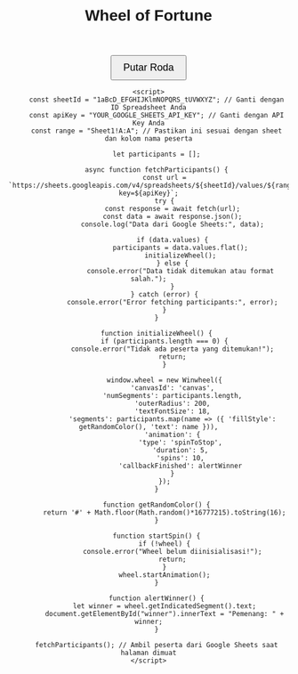 
<html lang="en">
<head>
    <meta charset="UTF-8">
    <meta name="viewport" content="width=device-width, initial-scale=1.0">
    <title>Wheel of Fortune</title>
    <script src="https://cdnjs.cloudflare.com/ajax/libs/Winwheel.js/2.7.0/Winwheel.min.js"></script>
    <script src="https://cdnjs.cloudflare.com/ajax/libs/howler/2.2.3/howler.min.js"></script>
    <style>
        body { text-align: center; font-family: Arial, sans-serif; }
        canvas { margin-top: 20px; }
        button { margin-top: 20px; padding: 10px 20px; font-size: 18px; cursor: pointer; }
    </style>
</head>
<body>
    <h1>Wheel of Fortune</h1>
    <canvas id="canvas" width="500" height="500"></canvas>
    <br>
    <button onclick="startSpin()">Putar Roda</button>
    <p id="winner"></p>

    <script>
        const sheetId = "1aBcD_EFGHIJKlmNOPQRS_tUVWXYZ"; // Ganti dengan ID Spreadsheet Anda
        const apiKey = "YOUR_GOOGLE_SHEETS_API_KEY"; // Ganti dengan API Key Anda
        const range = "Sheet1!A:A"; // Pastikan ini sesuai dengan sheet dan kolom nama peserta

        let participants = [];

        async function fetchParticipants() {
            const url = `https://sheets.googleapis.com/v4/spreadsheets/${sheetId}/values/${range}?key=${apiKey}`;
            try {
                const response = await fetch(url);
                const data = await response.json();
                console.log("Data dari Google Sheets:", data);
                
                if (data.values) {
                    participants = data.values.flat();
                    initializeWheel();
                } else {
                    console.error("Data tidak ditemukan atau format salah.");
                }
            } catch (error) {
                console.error("Error fetching participants:", error);
            }
        }

        function initializeWheel() {
            if (participants.length === 0) {
                console.error("Tidak ada peserta yang ditemukan!");
                return;
            }

            window.wheel = new Winwheel({
                'canvasId': 'canvas',
                'numSegments': participants.length,
                'outerRadius': 200,
                'textFontSize': 18,
                'segments': participants.map(name => ({ 'fillStyle': getRandomColor(), 'text': name })),
                'animation': {
                    'type': 'spinToStop',
                    'duration': 5,
                    'spins': 10,
                    'callbackFinished': alertWinner
                }
            });
        }

        function getRandomColor() {
            return '#' + Math.floor(Math.random()*16777215).toString(16);
        }

        function startSpin() {
            if (!wheel) {
                console.error("Wheel belum diinisialisasi!");
                return;
            }
            wheel.startAnimation();
        }

        function alertWinner() {
            let winner = wheel.getIndicatedSegment().text;
            document.getElementById("winner").innerText = "Pemenang: " + winner;
        }

        fetchParticipants(); // Ambil peserta dari Google Sheets saat halaman dimuat
    </script>
</body>
</html>
